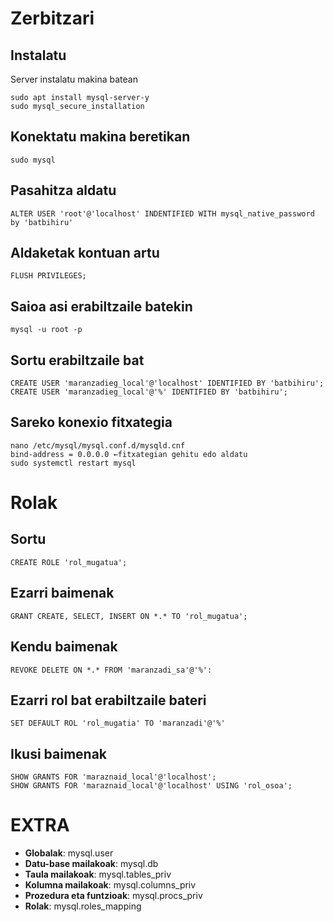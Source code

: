 
# Zerbitzari
## Instalatu
Server instalatu makina batean
```
sudo apt install mysql-server-y
sudo mysql_secure_installation
```
## Konektatu makina beretikan
```
sudo mysql
```

## Pasahitza aldatu
```
ALTER USER 'root'@'localhost' INDENTIFIED WITH mysql_native_password by 'batbihiru'
```

## Aldaketak kontuan artu
```
FLUSH PRIVILEGES;
```

## Saioa asi erabiltzaile batekin
```
mysql -u root -p
```

## Sortu erabiltzaile bat
```
CREATE USER 'maranzadieg_local'@'localhost' IDENTIFIED BY 'batbihiru';
CREATE USER 'maranzadieg_local'@'%' IDENTIFIED BY 'batbihiru';
```

## Sareko konexio fitxategia
```
nano /etc/mysql/mysql.conf.d/mysqld.cnf
bind-address = 0.0.0.0 ←fitxategian gehitu edo aldatu
sudo systemctl restart mysql
```

# Rolak

## Sortu
```
CREATE ROLE 'rol_mugatua';
```
## Ezarri baimenak
```
GRANT CREATE, SELECT, INSERT ON *.* TO 'rol_mugatua';
```

## Kendu baimenak
```
REVOKE DELETE ON *.* FROM 'maranzadi_sa'@'%':
```
## Ezarri rol bat erabiltzaile bateri
```
SET DEFAULT ROL 'rol_mugatia' TO 'maranzadi'@'%'
```
## Ikusi baimenak
```
SHOW GRANTS FOR 'maraznaid_local'@'localhost';
SHOW GRANTS FOR 'maraznaid_local'@'localhost' USING 'rol_osoa';
```

# EXTRA
- **Globalak**: mysql.user  
- **Datu-base mailakoak**: mysql.db  
- **Taula mailakoak**: mysql.tables_priv  
- **Kolumna mailakoak**: mysql.columns_priv  
- **Prozedura eta funtzioak**: mysql.procs_priv  
- **Rolak**: mysql.roles_mapping  

